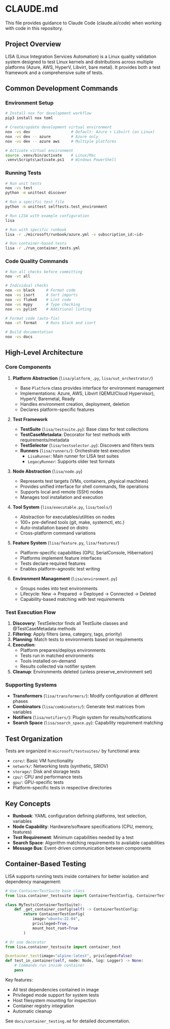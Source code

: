 # CLAUDE.md

This file provides guidance to Claude Code (claude.ai/code) when working with code in this repository.

## Project Overview

LISA (Linux Integration Services Automation) is a Linux quality validation system designed to test Linux kernels and distributions across multiple platforms (Azure, AWS, HyperV, Libvirt, bare metal). It provides both a test framework and a comprehensive suite of tests.

## Common Development Commands

### Environment Setup
```bash
# Install nox for development workflow
pip3 install nox toml

# Create/update development virtual environment
nox -vs dev                  # Default: Azure + Libvirt (on Linux)
nox -vs dev -- azure         # Azure only
nox -vs dev -- azure aws     # Multiple platforms

# Activate virtual environment
source .venv/bin/activate    # Linux/Mac
.venv\Scripts\activate.ps1   # Windows PowerShell
```

### Running Tests
```bash
# Run unit tests
nox -vs test
python -m unittest discover

# Run a specific test file
python -m unittest selftests.test_environment

# Run LISA with example configuration
lisa

# Run with specific runbook
lisa -r ./microsoft/runbook/azure.yml -v subscription_id:<id>

# Run container-based tests
lisa -r ./run_container_tests.yml
```

### Code Quality Commands
```bash
# Run all checks before committing
nox -vt all

# Individual checks
nox -vs black     # Format code
nox -vs isort     # Sort imports
nox -vs flake8    # Lint code
nox -vs mypy      # Type checking
nox -vs pylint    # Additional linting

# Format code (auto-fix)
nox -vt format    # Runs black and isort

# Build documentation
nox -vs docs
```

## High-Level Architecture

### Core Components

1. **Platform Abstraction** (`lisa/platform_.py`, `lisa/sut_orchestrator/`)
   - Base `Platform` class provides interface for environment management
   - Implementations: Azure, AWS, Libvirt (QEMU/Cloud Hypervisor), HyperV, Baremetal, Ready
   - Handles environment creation, deployment, deletion
   - Declares platform-specific features

2. **Test Framework**
   - **TestSuite** (`lisa/testsuite.py`): Base class for test collections
   - **TestCaseMetadata**: Decorator for test methods with requirements/metadata
   - **TestSelector** (`lisa/testselector.py`): Discovers and filters tests
   - **Runners** (`lisa/runners/`): Orchestrate test execution
     - `LisaRunner`: Main runner for LISA test suites
     - `LegacyRunner`: Supports older test formats

3. **Node Abstraction** (`lisa/node.py`)
   - Represents test targets (VMs, containers, physical machines)
   - Provides unified interface for shell commands, file operations
   - Supports local and remote (SSH) nodes
   - Manages tool installation and execution

4. **Tool System** (`lisa/executable.py`, `lisa/tools/`)
   - Abstraction for executables/utilities on nodes
   - 100+ pre-defined tools (git, make, systemctl, etc.)
   - Auto-installation based on distro
   - Cross-platform command variations

5. **Feature System** (`lisa/feature.py`, `lisa/features/`)
   - Platform-specific capabilities (GPU, SerialConsole, Hibernation)
   - Platforms implement feature interfaces
   - Tests declare required features
   - Enables platform-agnostic test writing

6. **Environment Management** (`lisa/environment.py`)
   - Groups nodes into test environments
   - Lifecycle: New → Prepared → Deployed → Connected → Deleted
   - Capability-based matching with test requirements

### Test Execution Flow

1. **Discovery**: TestSelector finds all TestSuite classes and @TestCaseMetadata methods
2. **Filtering**: Apply filters (area, category, tags, priority)
3. **Planning**: Match tests to environments based on requirements
4. **Execution**: 
   - Platform prepares/deploys environments
   - Tests run in matched environments
   - Tools installed on-demand
   - Results collected via notifier system
5. **Cleanup**: Environments deleted (unless preserve_environment set)

### Supporting Systems

- **Transformers** (`lisa/transformers/`): Modify configuration at different phases
- **Combinators** (`lisa/combinators/`): Generate test matrices from variables
- **Notifiers** (`lisa/notifiers/`): Plugin system for results/notifications
- **Search Space** (`lisa/search_space.py`): Capability requirement matching

## Test Organization

Tests are organized in `microsoft/testsuites/` by functional area:
- `core/`: Basic VM functionality
- `network/`: Networking tests (synthetic, SRIOV)
- `storage/`: Disk and storage tests
- `cpu/`: CPU and performance tests
- `gpu/`: GPU-specific tests
- Platform-specific tests in respective directories

## Key Concepts

- **Runbook**: YAML configuration defining platforms, test selection, variables
- **Node Capability**: Hardware/software specifications (CPU, memory, features)
- **Test Requirement**: Minimum capabilities needed by a test
- **Search Space**: Algorithm matching requirements to available capabilities
- **Message Bus**: Event-driven communication between components

## Container-Based Testing

LISA supports running tests inside containers for better isolation and dependency management:

```python
# Use ContainerTestSuite base class
from lisa.container_testsuite import ContainerTestConfig, ContainerTestSuite

class MyTests(ContainerTestSuite):
    def _get_container_config(self) -> ContainerTestConfig:
        return ContainerTestConfig(
            image="ubuntu:22.04",
            privileged=True,
            mount_host_root=True
        )

# Or use decorator
from lisa.container_testsuite import container_test

@container_test(image="alpine:latest", privileged=False)
def test_in_container(self, node: Node, log: Logger) -> None:
    # Commands run inside container
    pass
```

Key features:
- All test dependencies contained in image
- Privileged mode support for system tests
- Host filesystem mounting for inspection
- Container registry integration
- Automatic cleanup

See `docs/container_testing.md` for detailed documentation.
